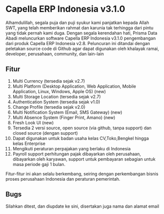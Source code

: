Capella ERP Indonesia v3.1.0
============================

Alhamdulillah, segala puja dan puji syukur kami panjatkan kepada Allah SWT, 
yang telah memberikan rahmat dan karunia tak terhingga dari pintu yang tidak
pernah kami duga.
Dengan segala kerendahan hati, Prisma Data Abadi meluncurkan software Capella ERP Indonesia v3.1.0
pengembangan dari produk Capella ERP Indonesia v2.8.
Peluncuran ini ditandai dengan peletakan source code di Github agar dapat digunakan oleh khalayak ramai, 
developer, perusahaan, community, dan lain-lain

Fitur 
-----
1. Multi Currency (tersedia sejak v2.7)
2. Multi Platform (Desktop Application, Web Application, Mobile Application, Linux, Windows, Apple OS) (new)
3. Multi Storage Location (tersedia sejak v2.7)
4. Authentication System (tersedia sejak v1.0)
5. Change Profile (tersedia sejak v2.0)
6. Multi Notification System (Email, SMS Gateway) (new)
7. Multi Absence System (Finger Print, Amano) (new)
8. Fresh Look UI (new)
9. Tersedia 2 versi source, open source (via github, tanpa support) dan closed source (dengan support)
10. Dapat digunakan untuk badan usaha kelas CV,Toko,Bengkel hingga kelas Enterprise
11. Mengikuti peraturan perpajakan yang berlaku di Indonesia
12. Payroll support perhitungan pajak dibayarkan oleh perusahaan, dibayarkan oleh karyawan, 
    support untuk pembayaran sebagian untuk masa periode gaji 1 bulan.

Fitur-fitur ini akan selalu berkembang, seiring dengan perkembangan bisnis proses perusahaan Indonesia dan 
peraturan pemerintah.


Bugs
-----------
Silahkan ditest, dan diupdate ke sini, disertakan juga nama dan alamat email
